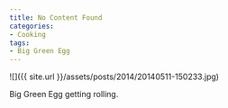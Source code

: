 ```yaml
---
title: No Content Found
categories:
- Cooking
tags:
- Big Green Egg
---
```


![]({{ site.url }}/assets/posts/2014/20140511-150233.jpg)
  



Big Green Egg getting rolling.

